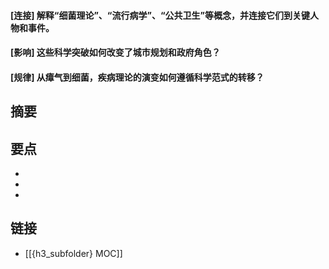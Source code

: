 #### [连接] 解释“细菌理论”、“流行病学”、“公共卫生”等概念，并连接它们到关键人物和事件。


#### [影响] 这些科学突破如何改变了城市规划和政府角色？


#### [规律] 从瘴气到细菌，疾病理论的演变如何遵循科学范式的转移？


## 摘要


## 要点

- 
- 
- 

## 链接

- [[{h3_subfolder} MOC]]
